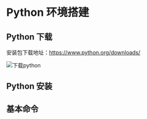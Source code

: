 
# Python 环境搭建

## Python 下载

安装包下载地址：https://www.python.org/downloads/

![下载python](1.png)

## Python 安装


## 基本命令